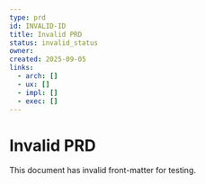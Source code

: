 ```yaml
---
type: prd
id: INVALID-ID
title: Invalid PRD
status: invalid_status
owner: 
created: 2025-09-05
links:
  - arch: []
  - ux: []
  - impl: []
  - exec: []
---
```


# Invalid PRD

This document has invalid front-matter for testing.
